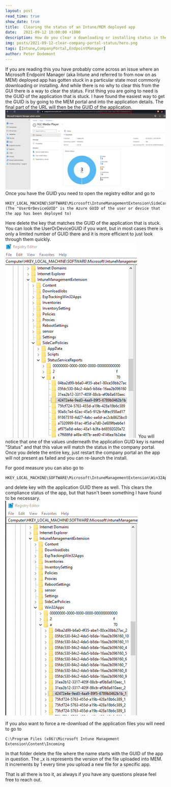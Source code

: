 ```yaml
---
layout: post
read_time: true
show_date: true
title:  Clearing the status of an Intune/MEM deployed app
date:   2021-09-12 10:00:00 +1000
description: How do you clear a downloading or installing status in the company portal.
img: posts/2021-09-12-clear-company-portal-status/hero.png
tags: [Intune,CompanyPortal,EndpointManager]
author: Peter Dodemont
---
```

If you are reading this you have probably come across an issue where an Microsoft Endpoint Manager (aka Intune and referred to from now on as MEM) deployed app has gotten stuck in a particular state most commonly downloading or installing. And while there is no why to clear this from the GUI there is a way to clear the status.
First thing you are going to need is the GUID of the application that is stuck. I have found the easiest way to get the GUID is by going to the MEM portal and into the application details. The final part of the URL will then be the GUID of the application.
![MEM/Intune app GUID](/assets/img/posts/2021-09-12-clear-company-portal-status/intune-app-guid.png "MEM/Intune app GUID")
Once you have the GUID you need to open the registry editor and go to
```
HKEY_LOCAL_MACHINE\SOFTWARE\Microsoft\IntuneManagementExtension\SideCarPolicies\StatusServiceReports\UserOrDeviceGUID
(The "UserOrDeviceGUID" is the Azure GUID of the user or device that the app has been deployed to)
```
Here delete the key that matches the GUID of the application that is stuck. You can look the UserOrDeviceGUID if you want, but in most cases there is only a limited number of GUID there and it is more efficient to just look through them quickly.
![Regedit Status Clearing](/assets/img/posts/2021-09-12-clear-company-portal-status/regedit-sidecarpolicies.png "Regedit Status Clearing")
You will notice that one of the values underneath the application GUID key is named "Status" and that this value will match the status in the company portal.
Once you delete the entire key, just restart the company portal an the app will not present as failed and you can re-launch the install.

For good measure you can also go to
```
HKEY_LOCAL_MACHINE\SOFTWARE\Microsoft\IntuneManagementExtension\Win32Apps\UserOrDeviceGUID
```
and delete key with the application GUID there as well. This clears the compliance status of the app, but that hasn't been something I have found to be necessary.
![Regedit Compliance Clearing](/assets/img/posts/2021-09-12-clear-company-portal-status/regedit-win32apps.png "Regedit Compliance Clearing")

If you also want to force a re-download of the application files you will need to go to
```
C:\Program Files (x86)\Microsoft Intune Management Extension\Content\Incoming
```
In that folder delete the file where the name starts with the GUID of the app in question.
The _x is represents the version of the file uploaded into MEM. It increments by 1 every time you upload a new file for a specific app.

That is all there is too it, as always if you have any questions please feel free to reach out.
